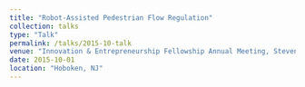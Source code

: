 ```yaml
---
title: "Robot-Assisted Pedestrian Flow Regulation" 
collection: talks
type: "Talk"
permalink: /talks/2015-10-talk
venue: "Innovation & Entrepreneurship Fellowship Annual Meeting, Stevens Institute of Technology"
date: 2015-10-01
location: "Hoboken, NJ"
---
```

